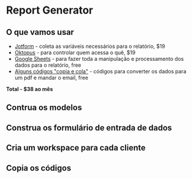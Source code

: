 # Report Generator

## O que vamos usar
  * [Jotform](https://www.jotform.com/) - coleta as variáveis necessários para o relatório, $19
  * [Oktopus](https://oktopusapp.com/) - para controlar quem acessa o quê, $19
  * [Google Sheets](https://www.google.com/sheets/about/) - para fazer toda a manipulação e processamento dos dados para o relatório, free
  * [Alguns códigos "copia e cola"](https://github.com/efremfilho/GoogleAppsScripts/tree/master/formToPdf) - códigos para converter os dados para um pdf e mandar o email, free

  
  **Total - $38 ao mês**

## Contrua os modelos
## Construa os formulário de entrada de dados
## Cria um workspace para cada cliente
## Copia os códigos
